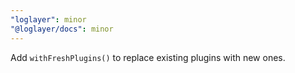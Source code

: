 ```yaml
---
"loglayer": minor
"@loglayer/docs": minor
---
```


Add `withFreshPlugins()` to replace existing plugins with new ones.
